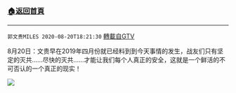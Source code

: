 ﻿###  [:house:返回首頁](https://github.com/ourhimalayas/txt)
---

`郭文贵MILES 2020-08-20T18:21:30` [轉載自GTV](https://gtv.org/web/#/UserInfo/5e596957357cc612d35a8044)

8月20日：文贵早在2019年四月份就已经料到到今天事情的发生，战友们只有坚定的灭共……尽快的灭共……才能让我们每个人真正的安全，这就是一个鲜活的不可否认的一个真正的现实！

[![](https://filegroup.gtv.org/cdn-cgi/image/width=600/https://filegroup.gtv.org/group3/default/20200820/18/21/0/dc1d414328642da6fd95c454c315210c)](https://filegroup.gtv.org/group3/default/20200820/18/21/0/b1dd5807f483c3f7093d1ba5683ffd8c.MOV)